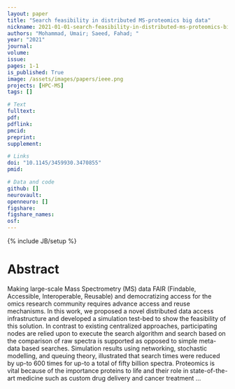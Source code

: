```yaml
---
layout: paper
title: "Search feasibility in distributed MS-proteomics big data"
nickname: 2021-01-01-search-feasibility-in-distributed-ms-proteomics-big-data
authors: "Mohammad, Umair; Saeed, Fahad; "
year: "2021"
journal: 
volume: 
issue:
pages: 1-1
is_published: True
image: /assets/images/papers/ieee.png
projects: [HPC-MS]
tags: []

# Text
fulltext:
pdf:
pdflink:
pmcid:
preprint: 
supplement:

# Links
doi: "10.1145/3459930.3470855"
pmid:

# Data and code
github: []
neurovault:
openneuro: []
figshare:
figshare_names:
osf:
---
```

{% include JB/setup %}

# Abstract

Making large-scale Mass Spectrometry (MS) data FAIR (Findable, Accessible, Interoperable, Reusable) and democratizing access for the omics research community requires advance access and reuse mechanisms. In this work, we proposed a novel distributed data access infrastructure and developed a simulation test-bed to show the feasibility of this solution. In contrast to existing centralized approaches, participating nodes are relied upon to execute the search algorithm and search based on the comparison of raw spectra is supported as opposed to simple meta-data based searches. Simulation results using networking, stochastic modelling, and queuing theory, illustrated that search times were reduced by up-to 600 times for up-to a total of fifty billion spectra. Proteomics is vital because of the importance proteins to life and their role in state-of-the-art medicine such as custom drug delivery and cancer treatment …
